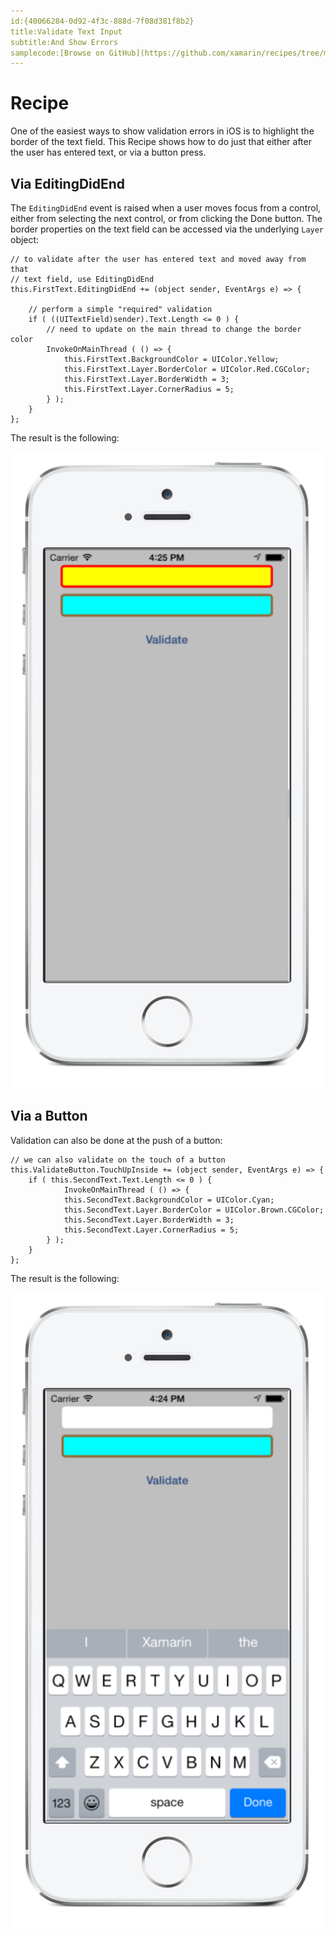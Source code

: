 ```yaml
---
id:{40066284-0d92-4f3c-888d-7f08d381f8b2}  
title:Validate Text Input  
subtitle:And Show Errors  
samplecode:[Browse on GitHub](https://github.com/xamarin/recipes/tree/master/ios/standard_controls/text_field/validate_input)  
---
```


<a name="Recipe" class="injected"></a>


# Recipe

One of the easiest ways to show validation errors in iOS is to highlight the
border of the text field. This Recipe shows how to do just that either after
the user has entered text, or via a button press.

 <a name="Via_EditingDidEnd" class="injected"></a>


## Via EditingDidEnd

The `EditingDidEnd` event is raised when a user moves focus from a control,
either from selecting the next control, or from clicking the <span class="UIItem">Done</span>
button. The border properties on the text field can be accessed via the underlying `Layer` object:

```
// to validate after the user has entered text and moved away from that
// text field, use EditingDidEnd
this.FirstText.EditingDidEnd += (object sender, EventArgs e) => {

	// perform a simple "required" validation
	if ( ((UITextField)sender).Text.Length <= 0 ) {
		// need to update on the main thread to change the border color
		InvokeOnMainThread ( () => {
			this.FirstText.BackgroundColor = UIColor.Yellow;
			this.FirstText.Layer.BorderColor = UIColor.Red.CGColor;
			this.FirstText.Layer.BorderWidth = 3;
			this.FirstText.Layer.CornerRadius = 5;
		} );
	}
};
```

The result is the following:

 [ ![](Images/01_-_EditingDidEnd.png)](Images/01_-_EditingDidEnd.png)

 <a name="Via_a_Button" class="injected"></a>


## Via a Button

Validation can also be done at the push of a button:

```
// we can also validate on the touch of a button
this.ValidateButton.TouchUpInside += (object sender, EventArgs e) => {
	if ( this.SecondText.Text.Length <= 0 ) {
			InvokeOnMainThread ( () => {
			this.SecondText.BackgroundColor = UIColor.Cyan;
			this.SecondText.Layer.BorderColor = UIColor.Brown.CGColor;
			this.SecondText.Layer.BorderWidth = 3;
			this.SecondText.Layer.CornerRadius = 5;
		} );
	}
};
```

The result is the following:

 [ ![](Images/02_-_ButtonSubmit.png)](Images/02_-_ButtonSubmit.png)
